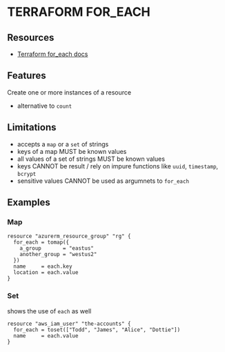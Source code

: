 # TERRAFORM FOR_EACH

## Resources
- [Terraform for_each docs](https://developer.hashicorp.com/terraform/language/meta-arguments/for_each)

## Features
Create one or more instances of a resource
- alternative to `count`

## Limitations
- accepts a `map` or a `set` of strings
- keys of a map MUST be known values
- all values of a set of strings MUST be known values
- keys CANNOT be result / rely on impure functions like `uuid`, `timestamp`, `bcrypt`
- sensitive values CANNOT be used as argumnets to `for_each`

## Examples

### Map
```hcl
resource "azurerm_resource_group" "rg" {
  for_each = tomap({
    a_group       = "eastus"
    another_group = "westus2"
  })
  name     = each.key
  location = each.value
}
```

### Set
shows the use of `each` as well

```hcl
resource "aws_iam_user" "the-accounts" {
  for_each = toset(["Todd", "James", "Alice", "Dottie"])
  name     = each.value
}
```
